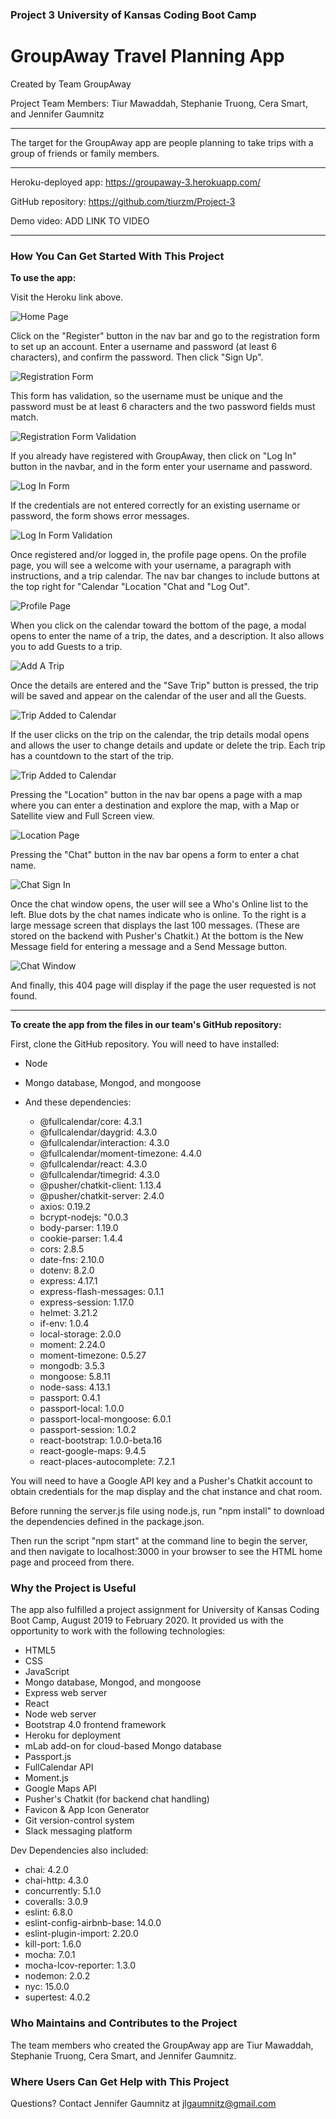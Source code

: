 ### Project 3 University of Kansas Coding Boot Camp
# GroupAway Travel Planning App

Created by Team GroupAway 

Project Team Members: Tiur Mawaddah, Stephanie Truong, Cera Smart, and Jennifer Gaumnitz
____________

The target for the GroupAway app are people planning to take trips with a group of friends or family members. 

- - - -
Heroku-deployed app: https://groupaway-3.herokuapp.com/

GitHub repository: https://github.com/tiurzm/Project-3

Demo video: ADD LINK TO VIDEO
- - - -

### How You Can Get Started With This Project ###

<strong>To use the app:</strong> 

Visit the Heroku link above. 

![Home Page](./images_for_README/01_Home_Page.PNG)

Click on the "Register" button in the nav bar and go to the registration form to set up an account. Enter a username and password (at least 6 characters), and confirm the password. Then click "Sign Up". 

![Registration Form](./images_for_README/02_Registration_Form.PNG)

This form has validation, so the username must be unique and the password must be at least 6 characters and the two password fields must match.

![Registration Form Validation](./images_for_README/03_Registration_Form_Validation.PNG)

If you already have registered with GroupAway, then click on "Log In" button in the navbar, and in the form enter your username and password. 

![Log In Form](./images_for_README/04_Log_In_Form.PNG)

If the credentials are not entered correctly for an existing username or password, the form shows error messages.

![Log In Form Validation](./images_for_README/05_Log_In_Form_Validation.PNG)

Once registered and/or logged in, the profile page opens. On the profile page, you will see a welcome with your username, a paragraph with instructions, and a trip calendar. The nav bar changes to include buttons at the top right for "Calendar "Location "Chat and "Log Out".

![Profile Page](./images_for_README/06_Profile_Main_Page.PNG)

When you click on the calendar toward the bottom of the page, a modal opens to enter the name of a trip, the dates, and a description. It also allows you to add Guests to a trip. 

![Add A Trip](./images_for_README/07_Add_Trip_Modal.PNG)

Once the details are entered and the "Save Trip" button is pressed, the trip will be saved and appear on the calendar of the user and all the Guests.

![Trip Added to Calendar](./images_for_README/08_Trip_Added_to_Calendar.PNG)

If the user clicks on the trip on the calendar, the trip details modal opens and allows the user to change details and update or delete the trip. Each trip has a countdown to the start of the trip.

![Trip Added to Calendar](./images_for_README/09_Trip_Added_to_Calendar.PNG)

Pressing the "Location" button in the nav bar opens a page with a map where you can enter a destination and explore the map, with a Map or Satellite view and Full Screen view.

![Location Page](./images_for_README/10_Location_Page.PNG)

Pressing the "Chat" button in the nav bar opens a form to enter a chat name.

![Chat Sign In](./images_for_README/11_Chat_Sign_In_Form_Page.PNG)

Once the chat window opens, the user will see a Who's Online list to the left. Blue dots by the chat names indicate who is online. To the right is a large message screen that displays the last 100 messages. (These are stored on the backend with Pusher's Chatkit.) At the bottom is the New Message field for entering a message and a Send Message button.

![Chat Window](./images_for_README/12_Chat_Window.PNG)

And finally, this 404 page will display if the page the user requested is not found.


----------------------

<strong>To create the app from the files in our team's GitHub repository:</strong> 

First, clone the GitHub repository. You will need to have installed:

* Node
* Mongo database, Mongod, and mongoose

* And these dependencies:

    * @fullcalendar/core: 4.3.1
    * @fullcalendar/daygrid: 4.3.0
    * @fullcalendar/interaction: 4.3.0
    * @fullcalendar/moment-timezone: 4.4.0
    * @fullcalendar/react: 4.3.0
    * @fullcalendar/timegrid: 4.3.0
    * @pusher/chatkit-client: 1.13.4
    * @pusher/chatkit-server: 2.4.0
    * axios: 0.19.2
    * bcrypt-nodejs: "0.0.3
    * body-parser: 1.19.0
    * cookie-parser: 1.4.4
    * cors: 2.8.5
    * date-fns: 2.10.0
    * dotenv: 8.2.0
    * express: 4.17.1
    * express-flash-messages: 0.1.1
    * express-session: 1.17.0
    * helmet: 3.21.2
    * if-env: 1.0.4
    * local-storage: 2.0.0
    * moment: 2.24.0
    * moment-timezone: 0.5.27
    * mongodb: 3.5.3
    * mongoose: 5.8.11
    * node-sass: 4.13.1
    * passport: 0.4.1
    * passport-local: 1.0.0
    * passport-local-mongoose: 6.0.1
    * passport-session: 1.0.2
    * react-bootstrap: 1.0.0-beta.16
    * react-google-maps: 9.4.5
    * react-places-autocomplete: 7.2.1

You will need to have a Google API key and a Pusher's Chatkit account to obtain credentials for the map display and the chat instance and chat room.

Before running the server.js file using node.js, run "npm install" to download the dependencies defined in the package.json. 

Then run the script "npm start" at the command line to begin the server, and then navigate to localhost:3000 in your browser to see the HTML home page and proceed from there.

### Why the Project is Useful ### 

The app also fulfilled a project assignment for University of Kansas Coding Boot Camp, August 2019 to February 2020. It provided us with the opportunity to work with the following technologies:

* HTML5
* CSS
* JavaScript
* Mongo database, Mongod, and mongoose
* Express web server
* React
* Node web server
* Bootstrap 4.0 frontend framework
* Heroku for deployment
* mLab add-on for cloud-based Mongo database
* Passport.js
* FullCalendar API
* Moment.js
* Google Maps API
* Pusher's Chatkit (for backend chat handling)
* Favicon & App Icon Generator
* Git version-control system
* Slack messaging platform

Dev Dependencies also included:
* chai: 4.2.0
* chai-http: 4.3.0
* concurrently: 5.1.0
* coveralls: 3.0.9
* eslint: 6.8.0
* eslint-config-airbnb-base: 14.0.0
* eslint-plugin-import: 2.20.0
* kill-port: 1.6.0
* mocha: 7.0.1
* mocha-lcov-reporter: 1.3.0
* nodemon: 2.0.2
* nyc: 15.0.0
* supertest: 4.0.2

### Who Maintains and Contributes to the Project ###

  The team members who created the GroupAway app are Tiur Mawaddah, Stephanie Truong, Cera Smart, and Jennifer Gaumnitz.

### Where Users Can Get Help with This Project ###

  Questions? Contact Jennifer Gaumnitz at jlgaumnitz@gmail.com
